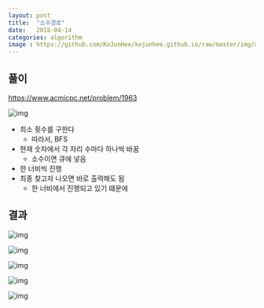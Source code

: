 ```yaml
---
layout: post
title:  "소수경로"
date:   2018-04-14
categories: algorithm
image : https://github.com/KoJunHee/kojunhee.github.io/raw/master/img/algorithm.png
---
```


## 풀이



<https://www.acmicpc.net/problem/1963>

![img](https://github.com/KoJunHee/kojunhee.github.io/raw/master/img/mainPrime.png)

- 최소 횟수를 구한다 
  - 따라서, BFS
- 현재 숫자에서 각 자리 수마다 하나씩 바꿈 
  - 소수이면 큐에 넣음
- 한 너비씩 진행
- 최종 찾고자 나오면 바로 출력해도 됨
  - 한 너비에서 진행되고 있기 떄문에

## 결과

![img](https://github.com/KoJunHee/kojunhee.github.io/raw/master/img/prime01.png)

![img](https://github.com/KoJunHee/kojunhee.github.io/raw/master/img/prime02.png)

![img](https://github.com/KoJunHee/kojunhee.github.io/raw/master/img/prime03.png)

![img](https://github.com/KoJunHee/kojunhee.github.io/raw/master/img/prime04.png)

![img](https://github.com/KoJunHee/kojunhee.github.io/raw/master/img/prime05.png)







